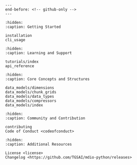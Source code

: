 ```{include} ../README.md
---
end-before: <!-- github-only -->
---
```

[apache 2.0 license]: license
[contributor guide]: contributing
[command-line usage]: cli_usage
[api reference]: api_reference
[installation instructions]: installation

```{toctree}
:hidden:
:caption: Getting Started

installation
cli_usage
```

```{toctree}
:hidden:
:caption: Learning and Support

tutorials/index
api_reference
```

```{toctree}
:hidden:
:caption: Core Concepts and Structures

data_models/dimensions
data_models/chunk_grids
data_models/data_types
data_models/compressors
data_models/index
```

```{toctree}
:hidden:
:caption: Community and Contribution

contributing
Code of Conduct <codeofconduct>
```

```{toctree}
:hidden:
:caption: Additional Resources

License <license>
Changelog <https://github.com/TGSAI/mdio-python/releases>
```
